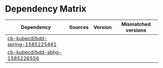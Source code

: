# Dependency Matrix

Dependency | Sources | Version | Mismatched versions
---------- | ------- | ------- | -------------------
[cb-kubecd/bdd-spring-1585225441](https://github.com/cb-kubecd/bdd-spring-1585225441.git) |  | []() | 
[cb-kubecd/bdd-sbhg-1585226556](https://github.com/cb-kubecd/bdd-sbhg-1585226556.git) |  | []() | 

